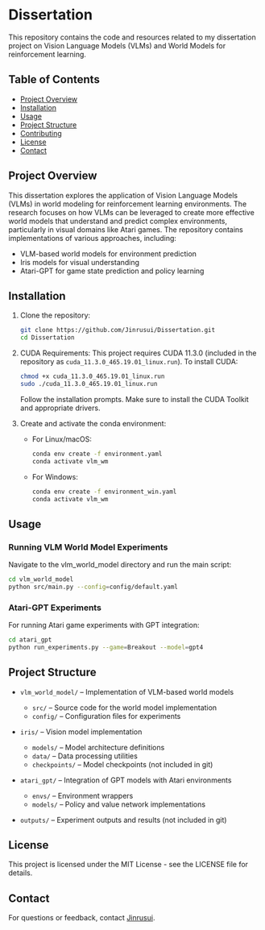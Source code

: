 # Dissertation

This repository contains the code and resources related to my dissertation project on Vision Language Models (VLMs) and World Models for reinforcement learning.

## Table of Contents

- [Project Overview](#project-overview)
- [Installation](#installation)
- [Usage](#usage)
- [Project Structure](#project-structure)
- [Contributing](#contributing)
- [License](#license)
- [Contact](#contact)

## Project Overview

This dissertation explores the application of Vision Language Models (VLMs) in world modeling for reinforcement learning environments. The research focuses on how VLMs can be leveraged to create more effective world models that understand and predict complex environments, particularly in visual domains like Atari games. The repository contains implementations of various approaches, including:

- VLM-based world models for environment prediction
- Iris models for visual understanding
- Atari-GPT for game state prediction and policy learning

## Installation

1. Clone the repository:
   ```bash
   git clone https://github.com/Jinrusui/Dissertation.git
   cd Dissertation
   ```

2. CUDA Requirements:
   This project requires CUDA 11.3.0 (included in the repository as `cuda_11.3.0_465.19.01_linux.run`). To install CUDA:
   ```bash
   chmod +x cuda_11.3.0_465.19.01_linux.run
   sudo ./cuda_11.3.0_465.19.01_linux.run
   ```
   Follow the installation prompts. Make sure to install the CUDA Toolkit and appropriate drivers.

3. Create and activate the conda environment:
   - For Linux/macOS:
     ```bash
     conda env create -f environment.yaml
     conda activate vlm_wm
     ```
   - For Windows:
     ```bash
     conda env create -f environment_win.yaml
     conda activate vlm_wm
     ```

## Usage

### Running VLM World Model Experiments

Navigate to the vlm_world_model directory and run the main script:
```bash
cd vlm_world_model
python src/main.py --config=config/default.yaml
```


### Atari-GPT Experiments

For running Atari game experiments with GPT integration:
```bash
cd atari_gpt
python run_experiments.py --game=Breakout --model=gpt4
```

## Project Structure

- `vlm_world_model/` – Implementation of VLM-based world models
  - `src/` – Source code for the world model implementation
  - `config/` – Configuration files for experiments
  
- `iris/` – Vision model implementation
  - `models/` – Model architecture definitions
  - `data/` – Data processing utilities
  - `checkpoints/` – Model checkpoints (not included in git)

- `atari_gpt/` – Integration of GPT models with Atari environments
  - `envs/` – Environment wrappers
  - `models/` – Policy and value network implementations

- `outputs/` – Experiment outputs and results (not included in git)

## License

This project is licensed under the MIT License - see the LICENSE file for details.

## Contact

For questions or feedback, contact [Jinrusui](https://github.com/Jinrusui).
